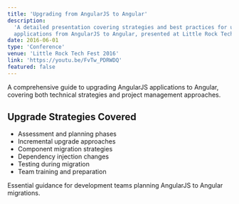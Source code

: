 ```yaml
---
title: 'Upgrading from AngularJS to Angular'
description:
  'A detailed presentation covering strategies and best practices for upgrading
  applications from AngularJS to Angular, presented at Little Rock Tech Fest.'
date: 2016-06-01
type: 'Conference'
venue: 'Little Rock Tech Fest 2016'
link: 'https://youtu.be/FvTw_PDRWDQ'
featured: false
---
```


A comprehensive guide to upgrading AngularJS applications to Angular, covering
both technical strategies and project management approaches.

## Upgrade Strategies Covered

- Assessment and planning phases
- Incremental upgrade approaches
- Component migration strategies
- Dependency injection changes
- Testing during migration
- Team training and preparation

Essential guidance for development teams planning AngularJS to Angular
migrations.
